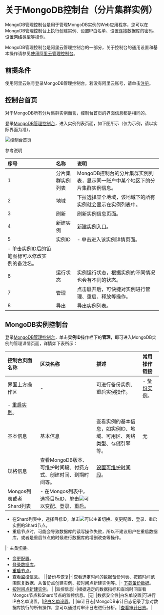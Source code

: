# 关于MongoDB控制台（分片集群实例）

MongoDB管理控制台是用于管理MongoDB实例的Web应用程序，您可以在MongoDB管理控制台上执行创建实例、设置IP白名单、设置连接数据库的密码、设置网络类型等操作。

MongoDB管理控制台是阿里云管理控制台的一部分，关于控制台的通用设置和基本操作请参见[使用阿里云管理控制台](https://help.aliyun.com/document_detail/47605.html)。

## 前提条件

使用阿里云账号登录MongoDB管理控制台。若没有阿里云账号，请单击[注册](https://account.aliyun.com/register/register.htm)。

## 控制台首页

对于MongoDB所有分片集群实例而言，控制台首页的界面信息都是相同的。

登录[MongoDB管理控制台](https://mongodb.console.aliyun.com/)，进入实例列表页面，如下图所示（仅为示例，请以实际界面为准）。

![控制台首页](https://static-aliyun-doc.oss-accelerate.aliyuncs.com/assets/img/zh-CN/8178317951/p87948.png)

参考说明

|序号|名称|说明|
|:-|:-|:-|
|1|分片集群实例列表|MongoDB控制台的分片集群实例列表，显示同一账户中某个地区下的分片集群实例信息。|
|2|地域|下拉选择某个地域，该地域下的所有实例就会显示在实例列表中。|
|3|刷新|刷新实例信息页面。|
|4|新建实例|[新建实例入口](https://help.aliyun.com/document_detail/55137.html)。|
|5|实例ID|-   单击进入该实例详情页面。
-   单击实例ID后的铅笔图标可以修改实例的备注名。 |
|6|运行状态|实例运行状态，根据实例的不同情况也会有不同的状态。|
|7|管理|点击展开后，可快捷对实例进行管理、重启、释放等操作。|
|8|导出|[导出实例列表](/cn.zh-CN/用户指南/实例管理/导出实例列表.md)。|

## MongoDB实例控制台

登录[MongoDB管理控制台](https://mongodb.console.aliyun.com/)，单击**实例ID**操作栏下的**管理**，即可进入MongoDB实例的管理详情页面，详情如下表所示：

|控制台页面名称|区块名称|描述|常用操作链接|
|:------|:---|:-|:-----|
|界面上方操作区|-|可进行备份实例、重启实例操作。|-   [备份实例](/cn.zh-CN/用户指南/数据备份/手动备份MongoDB数据.md)。
-   [重启实例](/cn.zh-CN/用户指南/实例管理/重启实例.md)。 |
|基本信息|基本信息|查看实例的基本信息，如实例ID、地域、可用区、网络类型、存储引擎等。|无|
|规格信息|查看MongoDB版本、可维护时间段、付费方式、创建时间、到期时间等。|[设置可维护时间段](/cn.zh-CN/用户指南/实例管理/设置可维护时间段.md)。|
|Mongos列表或者Shard列表|-   在Mongos列表中，选择目标ID，单击![](https://static-aliyun-doc.oss-accelerate.aliyuncs.com/assets/img/zh-CN/8178317951/p13802.png)可以变配、登录、重启。
-   在Shard列表中，选择目标ID，单击![](https://static-aliyun-doc.oss-accelerate.aliyuncs.com/assets/img/zh-CN/8178317951/p13802.png)可以主备切换、变更配置、登录、重启实例的Shard节点。
-   重启节点时，可能会导致数据库的读写操作失败，所以不建议用户在重启数据库，或者是重启节点的时候进行数据库的增删改查等操作。

|-   [主备切换](/cn.zh-CN/用户指南/主备切换/分片集群实例设置主备切换.md)。
-   [变更配置](/cn.zh-CN/用户指南/实例管理/变更实例配置/变更配置方案概览.md)。
-   [登录数据库](/cn.zh-CN/快速入门/连接实例/通过DMS连接MongoDB分片集群实例.md)。
-   [重启节点](/cn.zh-CN/用户指南/实例管理/重启实例.mdsection_q52_thn_cfb)。
-   [查看监控信息](/cn.zh-CN/用户指南/监控与报警/查看监控信息.md)。 |
|备份与恢复|-|查看选定时间的数据备份列表、按照时间范围恢复数据、从备份点创建实例、按时间点新建实例等。|-   [下载备份数据]()。
-   [按时间点新建实例](/cn.zh-CN/用户指南/数据恢复/按时间点新建实例.md)。 |
|监控信息|-|根据选定的数据指标和查询时间查看Mongos节点和Shard节点的监控信息。|无|
|数据安全性|白名单设置|可进行IP白名单设置。|[IP白名单设置]()。|
|审计日志|MongoDB审计日志记录了您对数据库执行的所有操作，您可以通过对审计日志进行分析。|[查看审计日志](/cn.zh-CN/用户指南/数据安全性/旧版审计日志/审计日志.md)。|

